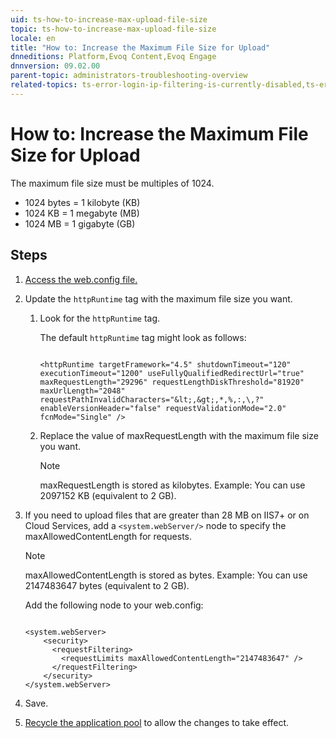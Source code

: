 ```yaml
---
uid: ts-how-to-increase-max-upload-file-size
topic: ts-how-to-increase-max-upload-file-size
locale: en
title: "How to: Increase the Maximum File Size for Upload"
dnneditions: Platform,Evoq Content,Evoq Engage
dnnversion: 09.02.00
parent-topic: administrators-troubleshooting-overview
related-topics: ts-error-login-ip-filtering-is-currently-disabled,ts-error-another-user-has-taken-action-on-the-page,ts-error-unknown-server-tag-DNNComboBox,ts-error-could-not-load-awssdk,ts-error-sql-timeout,ts-error-argumentnullexception-after-move-upgrade,ts-install-missing-resources,ts-mixed-content-ssl,ts-broken-profile-image,ts-page-remains-in-draft,ts-unable-to-remove-page-redirect-urls,ts-site-theme-not-loading,ts-incomplete-content-localization,ts-missing-persona-bar
---
```


# How to: Increase the Maximum File Size for Upload

The maximum file size must be multiples of 1024.

*   1024 bytes = 1 kilobyte (KB)
*   1024 KB = 1 megabyte (MB)
*   1024 MB = 1 gigabyte (GB)

## Steps

1.  [Access the web.config file.](xref:access-web-config)
2.  Update the `httpRuntime` tag with the maximum file size you want.
    1.  Look for the `httpRuntime` tag.

        The default `httpRuntime` tag might look as follows:

        ```

        <httpRuntime targetFramework="4.5" shutdownTimeout="120" executionTimeout="1200" useFullyQualifiedRedirectUrl="true" maxRequestLength="29296" requestLengthDiskThreshold="81920" maxUrlLength="2048" requestPathInvalidCharacters="&lt;,&gt;,*,%,:,\,?" enableVersionHeader="false" requestValidationMode="2.0" fcnMode="Single" />

        ```

    2.  Replace the value of maxRequestLength with the maximum file size you want.

        > [!NOTE]
        > maxRequestLength is stored as kilobytes. Example: You can use 2097152 KB (equivalent to 2 GB).

3.  If you need to upload files that are greater than 28 MB on IIS7+ or on Cloud Services, add a `<system.webServer/>` node to specify the maxAllowedContentLength for requests.

    > [!NOTE]
    > maxAllowedContentLength is stored as bytes. Example: You can use 2147483647 bytes (equivalent to 2 GB).

    Add the following node to your web.config:

    ```

    <system.webServer>
        <security>
          <requestFiltering>
            <requestLimits maxAllowedContentLength="2147483647" />
          </requestFiltering>
        </security>
    </system.webServer>

    ```

4.  Save.
5.  [Recycle the application pool](https://docs.microsoft.com/en-us/previous-versions/windows/it-pro/windows-server-2008-R2-and-2008/cc770764(v%3dws.10)) to allow the changes to take effect.

